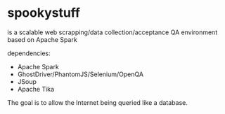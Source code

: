 spookystuff
===========

is a scalable web scrapping/data collection/acceptance QA environment based on Apache Spark

dependencies:

- Apache Spark
- GhostDriver/PhantomJS/Selenium/OpenQA
- JSoup
- Apache Tika

The goal is to allow the Internet being queried like a database.
